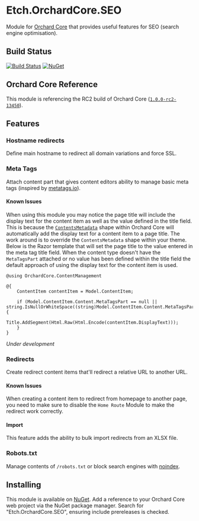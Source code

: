# Etch.OrchardCore.SEO

Module for [Orchard Core](https://github.com/OrchardCMS/OrchardCore) that provides useful features for SEO (search engine optimisation).

## Build Status

[![Build Status](https://secure.travis-ci.org/etchuk/Etch.OrchardCore.SEO.png?branch=master)](http://travis-ci.org/etchuk/Etch.OrchardCore.SEO) [![NuGet](https://img.shields.io/nuget/v/Etch.OrchardCore.SEO.svg)](https://www.nuget.org/packages/Etch.OrchardCore.SEO)

## Orchard Core Reference

This module is referencing the RC2 build of Orchard Core ([`1.0.0-rc2-13450`](https://www.nuget.org/packages/OrchardCore.Module.Targets/1.0.0-rc2-13450)).

## Features

### Hostname redirects

Define main hostname to redirect all domain variations and force SSL.

### Meta Tags

Attach content part that gives content editors ability to manage basic meta tags (inspired by [metatags.io](https://metatags.io)).

#### Known Issues

When using this module you may notice the page title will include the display text for the content item as well as the value defined in the title field. This is because the [`ContentsMetadata`](https://github.com/OrchardCMS/OrchardCore/blob/dev/src/OrchardCore.Modules/OrchardCore.Contents/Views/ContentsMetadata.cshtml) shape within Orchard Core will automatically add the display text for a content item to a page title. The work around is to override the `ContentsMetadata` shape within your theme. Below is the Razor template that will set the page title to the value entered in the meta tag title field. When the content type doesn't have the `MetaTagsPart` attached or no value has been defined within the title field the default approach of using the display text for the content item is used.

```
@using OrchardCore.ContentManagement

@{
    ContentItem contentItem = Model.ContentItem;

    if (Model.ContentItem.Content.MetaTagsPart == null || string.IsNullOrWhiteSpace((string)Model.ContentItem.Content.MetaTagsPart.Title)) {
        Title.AddSegment(Html.Raw(Html.Encode(contentItem.DisplayText)));
    }
}
```

_Under development_

### Redirects

Create redirect content items that'll redirect a relative URL to another URL.

#### Known Issues

When creating a content item to redirect from homepage to another page, you need to make sure to disable the `Home Route` Module to make the redirect work correctly.

#### Import

This feature adds the ability to bulk import redirects from an XLSX file.

### Robots.txt

Manage contents of `/robots.txt` or block search engines with [noindex](https://developers.google.com/search/docs/advanced/crawling/block-indexing).

## Installing

This module is available on [NuGet](https://www.nuget.org/packages/Etch.OrchardCore.SEO). Add a reference to your Orchard Core web project via the NuGet package manager. Search for "Etch.OrchardCore.SEO", ensuring include prereleases is checked.
